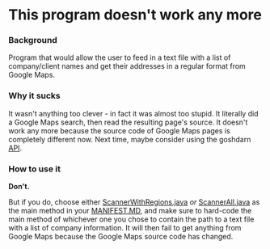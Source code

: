 # This program doesn't work any more

### Background

Program that would allow the user to feed in a text file with a list of company/client names and get their addresses in a regular format from Google Maps.

### Why it sucks

It wasn't anything too clever - in fact it was almost too stupid. It literally did a Google Maps search, then read the resulting page's source. It doesn't work any more because the source code of Google Maps pages is completely different now. Next time, maybe consider using the goshdarn [API](https://developers.google.com/maps/).

### How to use it

**Don't.**

But if you do, choose either [ScannerWithRegions.java](GoogleAddressMiner/ScannerWithRegions.java) *or* [ScannerAll.java](GoogleAddressMiner/ScannerAll.java) as the main method in your [MANIFEST.MD](MANIFEST.MD), and make sure to hard-code the main method of whichever one you chose to contain the path to a text file with a list of company information. It will then fail to get anything from Google Maps because the Google Maps source code has changed.
